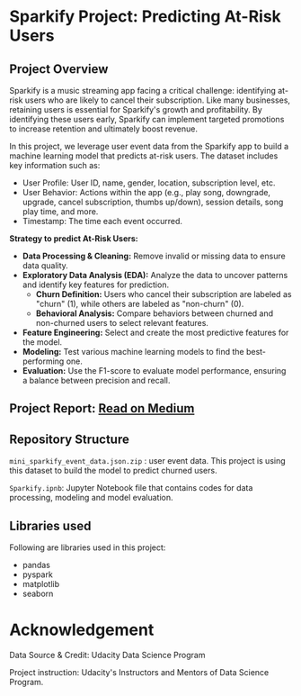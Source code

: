 # Sparkify Project: Predicting At-Risk Users

## Project Overview

Sparkify is a music streaming app facing a critical challenge: identifying at-risk users who are likely to cancel their subscription. Like many businesses, retaining users is essential for Sparkify's growth and profitability. By identifying these users early, Sparkify can implement targeted promotions to increase retention and ultimately boost revenue.

In this project, we leverage user event data from the Sparkify app to build a machine learning model that predicts at-risk users. The dataset includes key information such as:

* User Profile: User ID, name, gender, location, subscription level, etc.
* User Behavior: Actions within the app (e.g., play song, downgrade, upgrade, cancel subscription, thumbs up/down), session details, song play time, and more.
* Timestamp: The time each event occurred.

**Strategy to predict At-Risk Users:**

* **Data Processing & Cleaning:** Remove invalid or missing data to ensure data quality.
* **Exploratory Data Analysis (EDA):** Analyze the data to uncover patterns and identify key features for prediction.
    * **Churn Definition:** Users who cancel their subscription are labeled as "churn" (1), while others are labeled as "non-churn" (0).
    * **Behavioral Analysis:** Compare behaviors between churned and non-churned users to select relevant features.
* **Feature Engineering:** Select and create the most predictive features for the model.
* **Modeling:** Test various machine learning models to find the best-performing one.
* **Evaluation:** Use the F1-score to evaluate model performance, ensuring a balance between precision and recall.

## Project Report: [Read on Medium](https://medium.com/@nhungdnn.06/spotting-at-risk-users-a-data-driven-approach-to-early-identification-bf5f1a2a03cb)

## Repository Structure
`mini_sparkify_event_data.json.zip` : user event data. This project is using this dataset to build the model to predict churned users.

`Sparkify.ipnb`: Jupyter Notebook file that contains codes for data processing, modeling and model evaluation.

## Libraries used
Following are libraries used in this project:
* pandas
* pyspark
* matplotlib
* seaborn

# Acknowledgement
Data Source & Credit: Udacity Data Science Program

Project instruction: Udacity's Instructors and Mentors of Data Science Program.
